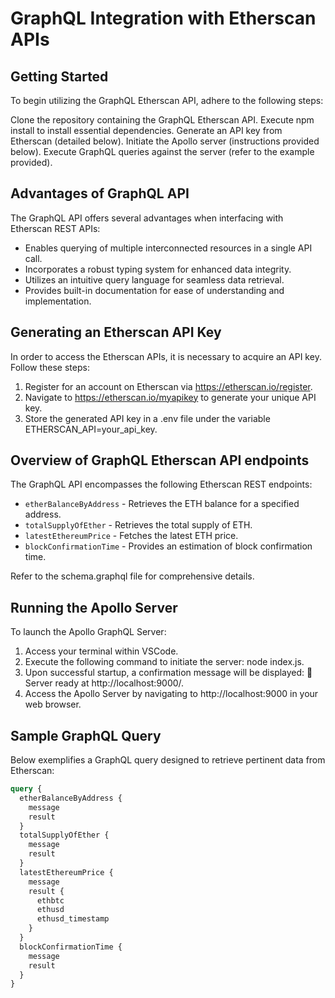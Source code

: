 # GraphQL Integration with Etherscan APIs

## Getting Started

To begin utilizing the GraphQL Etherscan API, adhere to the following steps:

Clone the repository containing the GraphQL Etherscan API.
Execute npm install to install essential dependencies.
Generate an API key from Etherscan (detailed below).
Initiate the Apollo server (instructions provided below).
Execute GraphQL queries against the server (refer to the example provided).

## Advantages of GraphQL API
The GraphQL API offers several advantages when interfacing with Etherscan REST APIs:

- Enables querying of multiple interconnected resources in a single API call.
- Incorporates a robust typing system for enhanced data integrity.
- Utilizes an intuitive query language for seamless data retrieval.
- Provides built-in documentation for ease of understanding and implementation.
  
## Generating an Etherscan API Key

In order to access the Etherscan APIs, it is necessary to acquire an API key. Follow these steps:

1. Register for an account on Etherscan via https://etherscan.io/register.
2. Navigate to https://etherscan.io/myapikey to generate your unique API key.
3. Store the generated API key in a .env file under the variable ETHERSCAN_API=your_api_key.

## Overview of GraphQL Etherscan API endpoints

The GraphQL API encompasses the following Etherscan REST endpoints:

- `etherBalanceByAddress` - Retrieves the ETH balance for a specified address.
- `totalSupplyOfEther`    - Retrieves the total supply of ETH.
- `latestEthereumPrice`   - Fetches the latest ETH price.
- `blockConfirmationTime` - Provides an estimation of block confirmation time.

Refer to the schema.graphql file for comprehensive details.

## Running the Apollo Server

To launch the Apollo GraphQL Server:

1. Access your terminal within VSCode.
2. Execute the following command to initiate the server: node index.js.
3. Upon successful startup, a confirmation message will be displayed: 🚀 Server ready at http://localhost:9000/.
4. Access the Apollo Server by navigating to http://localhost:9000 in your web browser.

## Sample GraphQL Query

Below exemplifies a GraphQL query designed to retrieve pertinent data from Etherscan:

```graphql
query {
  etherBalanceByAddress {
    message
    result
  }
  totalSupplyOfEther {
    message
    result
  }
  latestEthereumPrice {
    message
    result {
      ethbtc
      ethusd
      ethusd_timestamp
    }
  }
  blockConfirmationTime {
    message
    result
  }
}
```

